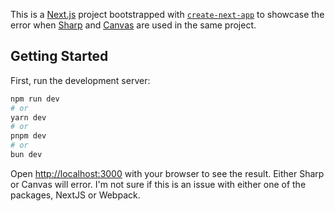 This is a [Next.js](https://nextjs.org/) project bootstrapped with [`create-next-app`](https://github.com/vercel/next.js/tree/canary/packages/create-next-app) to showcase the error when [Sharp](https://www.npmjs.com/package/sharp) and [Canvas](https://www.npmjs.com/package/canvas) are used in the same project.

## Getting Started

First, run the development server:

```bash
npm run dev
# or
yarn dev
# or
pnpm dev
# or
bun dev
```

Open [http://localhost:3000](http://localhost:3000) with your browser to see the result.
Either Sharp or Canvas will error. I'm not sure if this is an issue with either one of the packages, NextJS or Webpack.
